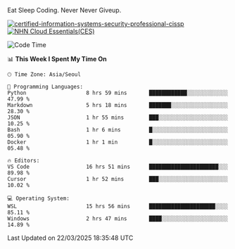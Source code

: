 Eat Sleep Coding.
Never Never Giveup.

[![certified-information-systems-security-professional-cissp](https://github.com/user-attachments/assets/d259884f-7f9a-4d80-a663-6968ead7464a)](https://www.credly.com/badges/f394a010-85a0-450b-9136-8043af01d71c/public_url)
[![NHN Cloud Essentials(CES)](https://github.com/user-attachments/assets/f405dcae-c923-424d-927f-e993bac10fa9)](https://www.nhncloud.com/kr/edu/certification/search)


<!--START_SECTION:waka-->
![Code Time](http://img.shields.io/badge/Code%20Time-3%2C994%20hrs%2029%20mins-blue)

📊 **This Week I Spent My Time On** 

```text
🕑︎ Time Zone: Asia/Seoul

💬 Programming Languages: 
Python                   8 hrs 59 mins       ████████████░░░░░░░░░░░░░   47.99 % 
Markdown                 5 hrs 18 mins       ███████░░░░░░░░░░░░░░░░░░   28.30 % 
JSON                     1 hr 55 mins        ███░░░░░░░░░░░░░░░░░░░░░░   10.25 % 
Bash                     1 hr 6 mins         █░░░░░░░░░░░░░░░░░░░░░░░░   05.90 % 
Docker                   1 hr 1 min          █░░░░░░░░░░░░░░░░░░░░░░░░   05.48 % 

🔥 Editors: 
VS Code                  16 hrs 51 mins      ██████████████████████░░░   89.98 % 
Cursor                   1 hr 52 mins        ███░░░░░░░░░░░░░░░░░░░░░░   10.02 % 

💻 Operating System: 
WSL                      15 hrs 56 mins      █████████████████████░░░░   85.11 % 
Windows                  2 hrs 47 mins       ████░░░░░░░░░░░░░░░░░░░░░   14.89 % 
```


 Last Updated on 22/03/2025 18:35:48 UTC
<!--END_SECTION:waka-->
